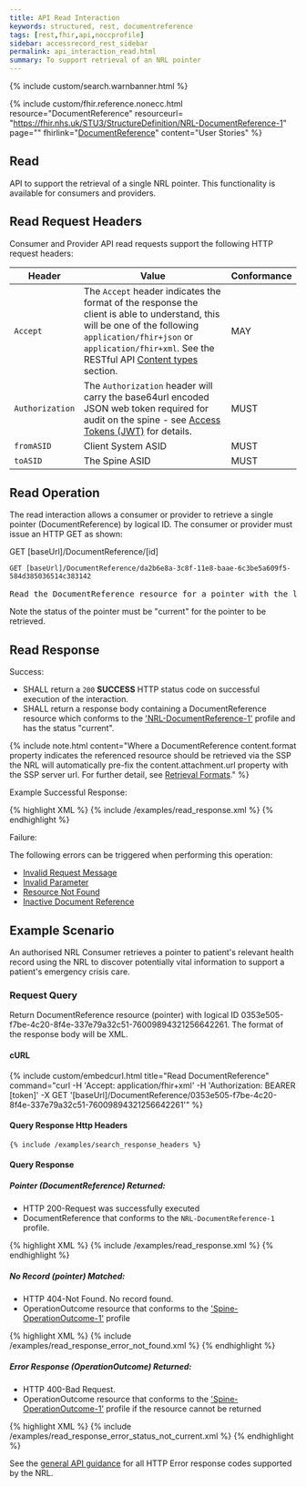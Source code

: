 ```yaml
---
title: API Read Interaction
keywords: structured, rest, documentreference
tags: [rest,fhir,api,noccprofile]
sidebar: accessrecord_rest_sidebar
permalink: api_interaction_read.html
summary: To support retrieval of an NRL pointer
---
```


{% include custom/search.warnbanner.html %}

{% include custom/fhir.reference.nonecc.html resource="DocumentReference" resourceurl= "https://fhir.nhs.uk/STU3/StructureDefinition/NRL-DocumentReference-1" page="" fhirlink="[DocumentReference](https://www.hl7.org/fhir/STU3/documentreference.html)" content="User Stories" %}


## Read ##

API to support the retrieval of a single NRL pointer. This functionality is available for consumers and providers.

## Read Request Headers ##

Consumer and Provider API read requests support the following HTTP request headers:

| Header               | Value |Conformance |
|----------------------|-------|-------|
| `Accept`      | The `Accept` header indicates the format of the response the client is able to understand, this will be one of the following <code class="highlighter-rouge">application/fhir+json</code> or <code class="highlighter-rouge">application/fhir+xml</code>. See the RESTful API [Content types](development_general_api_guidance.html#content-types) section. | MAY |
| `Authorization`      | The `Authorization` header will carry the base64url encoded JSON web token required for audit on the spine - see [Access Tokens (JWT)](integration_access_tokens_JWT.html) for details. |  MUST |
| `fromASID`           | Client System ASID | MUST |
| `toASID`             | The Spine ASID | MUST |


## Read Operation ##

The read interaction allows a consumer or provider to retrieve a single pointer (DocumentReference) by logical ID. The consumer or provider must issue an HTTP GET as shown:

<div markdown="span" class="alert alert-success" role="alert">
GET [baseUrl]/DocumentReference/[id]</div>

<div class="language-http highlighter-rouge">
<pre class="highlight">
<code><span class="err">GET [baseUrl]/DocumentReference/da2b6e8a-3c8f-11e8-baae-6c3be5a609f5-584d385036514c383142
</span></code>
Read the DocumentReference resource for a pointer with the logical id of 'da2b6e8a-3c8f-11e8-baae-6c3be5a609f5-584d385036514c383142'.</pre>
</div>

Note the status of the pointer must be "current" for the pointer to be retrieved. 

## Read Response ##

Success:

- SHALL return a `200` **SUCCESS** HTTP status code on successful execution of the interaction.
- SHALL return a response body containing a DocumentReference resource which conforms to the ['NRL-DocumentReference-1'](https://fhir.nhs.uk/STU3/StructureDefinition/NRL-DocumentReference-1) profile and has the status "current".

{% include note.html content="Where a DocumentReference content.format property indicates the referenced resource should be retrieved via the SSP the NRL will automatically pre-fix the content.attachment.url property with the SSP server url. For further detail, see [Retrieval Formats](retrieval_formats.html)." %}

Example Successful Response:

<div class="github-sample-wrapper scroll-height-350">
{% highlight XML %}
{% include /examples/read_response.xml %}
{% endhighlight %}
</div>

Failure: 

The following errors can be triggered when performing this operation:

- [Invalid Request Message](development_general_api_guidance.html#invalid-request-message)
- [Invalid Parameter](development_general_api_guidance.html#parameters)
- [Resource Not Found](development_general_api_guidance.html#resource-not-found)
- [Inactive Document Reference](development_general_api_guidance.html#inactive-documentreference)

## Example Scenario ##

An authorised NRL Consumer retrieves a pointer to patient's relevant health record using the NRL to discover potentially vital information to support a patient's emergency crisis care.

### Request Query ###

Return DocumentReference resource (pointer) with logical ID 0353e505-f7be-4c20-8f4e-337e79a32c51-76009894321256642261. The format of the response body will be XML. 

#### cURL ####

{% include custom/embedcurl.html title="Read DocumentReference" command="curl -H 'Accept: application/fhir+xml' -H 'Authorization: BEARER [token]' -X GET  '[baseUrl]/DocumentReference/0353e505-f7be-4c20-8f4e-337e79a32c51-76009894321256642261'" %}

#### Query Response Http Headers ####

```
{% include /examples/search_response_headers %}
```

#### Query Response ####

##### **Pointer (DocumentReference) Returned:** ##### 

- HTTP 200-Request was successfully executed
- DocumentReference that conforms to the `NRL-DocumentReference-1` profile.

<div class="github-sample-wrapper scroll-height-350">
{% highlight XML %}
{% include /examples/read_response.xml %}
{% endhighlight %}
</div>

##### **No Record (pointer) Matched:** ##### 

- HTTP 404-Not Found. No record found.
- OperationOutcome resource that conforms to the ['Spine-OperationOutcome-1'](https://fhir.nhs.uk/STU3/StructureDefinition/Spine-OperationOutcome-1) profile

<div class="github-sample-wrapper scroll-height-350">
{% highlight XML %}
{% include /examples/read_response_error_not_found.xml %}
{% endhighlight %}
</div>

##### **Error Response (OperationOutcome) Returned:** ##### 

- HTTP 400-Bad Request.  
- OperationOutcome resource that conforms to the ['Spine-OperationOutcome-1'](https://fhir.nhs.uk/STU3/StructureDefinition/Spine-OperationOutcome-1) profile if the resource cannot be returned

<div class="github-sample-wrapper scroll-height-350">
{% highlight XML %}
{% include /examples/read_response_error_status_not_current.xml %}
{% endhighlight %}
</div>

See the [general API guidance](development_general_api_guidance.html#error-handling) for all HTTP Error response codes supported by the NRL.